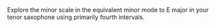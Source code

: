 Explore the minor scale in the equivalent minor mode to E major in your tenor saxophone using primarily fourth intervals.